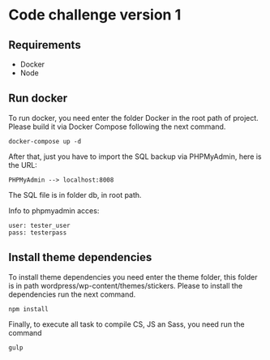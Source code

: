 # Code challenge version 1

## Requirements

* Docker
* Node

## Run docker

To run docker, you need enter the folder Docker in the root path of project. Please build it via Docker Compose following the next command.

```
docker-compose up -d
```

After that, just you have to import the SQL backup via PHPMyAdmin, here is the URL:

```
PHPMyAdmin --> localhost:8008
```

The SQL file is in folder db, in root path.

Info to phpmyadmin acces:

```
user: tester_user
pass: testerpass

```

## Install theme dependencies

To install theme dependencies you need enter the theme folder, this folder is in path wordpress/wp-content/themes/stickers. Please to install the dependencies run the next command.

```
npm install
```

Finally, to execute all task to compile CS, JS an Sass, you need run the command

```
gulp
```
